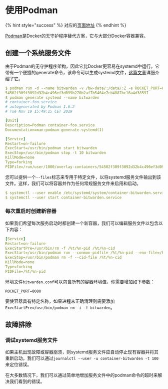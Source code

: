 # 使用Podman

{% hint style="success" %}
对应的[页面地址](https://github.com/dani-garcia/bitwarden_rs/wiki/Using-Podman)
{% endhint %}

[Podman](https://podman.io/)是Docker的无守护程序替代方案，它与大部分Docker容器兼容。

## 创建一个系统服务文件

由于Podman的无守护程序架构，因此它比Docker更容易在systemd中运行。它带有一个便捷的generate命令，该命令可以生成systemd文件，[这篇文章](https://www.redhat.com/sysadmin/podman-shareable-systemd-services)详细介绍了它。

```yaml
$ podman run -d --name bitwarden -v /bw-data/:/data/:Z -e ROCKET_PORT=8080 -p 8080:8080 bitwardenrs/server:latest
54502f309f3092d32b4c496ef3d099b270b2af7b5464e7cb4887bc16a4d38597
$ podman generate systemd --name bitwarden
# container-foo.service
# autogenerated by Podman 1.6.2
# Tue Nov 19 15:49:15 CET 2019

[Unit]
Description=Podman container-foo.service
Documentation=man:podman-generate-systemd(1)

[Service]
Restart=on-failure
ExecStart=/usr/bin/podman start bitwarden
ExecStop=/usr/bin/podman stop -t 10 bitwarden
KillMode=none
Type=forking
PIDFile=/run/user/1000/overlay-containers/54502f309f3092d32b4c496ef3d099b270b2af7b5464e7cb4887bc16a4d38597/userdata/conmon.pid
```

您可以提供一个`--files`标志来专用于特定文件，以将systemd服务文件输出到该文件。这样，我们可以将容器并作为任何常规服务文件来启用和启动。

```yaml
$ systemctl --user enable /etc/systemd/system/container-bitwarden.service
$ systemctl --user start container-bitwarden.service
```

### 每次重启时创建新容器

如果我们希望每次服务启动时都创建一个新容器，我们可以编辑服务文件以包含以下内容：

```yaml
[Service]
Restart=on-failure
ExecStartPre=/usr/bin/rm -f /%t/%n-pid /%t/%n-cid
ExecStart=/usr/bin/podman run --conmon-pidfile /%t/%n-pid --env-file=/home/spytec/Bitwarden/bitwarden.conf -d -p 8080:8080 -v /home/spytec/Bitwarden/bw-data:/data/:Z bitwardenrs/server:latest
ExecStop=/usr/bin/podman rm -f --cid-file /%t/%n-cid
KillMode=none
Type=forking
PIDFile=/%t/%n-pid
```

环境文件`bitwarden.conf`可以包含所有的容器环境值，你需要增加如下参数：

```text
ROCKET_PORT=8080
```

要使容器具有特定名称，如果进程未正确清理则需要添加`ExecStartPre=/usr/bin/podman rm -i -f bitwarden`。

## 故障排除

### 调试systemd服务文件

如果主机出现故障或容器崩溃，则systemd服务文件应自动停止现有容器并将其重新启动。我们可以通过`journalctl --user -u container-bitwarden -t 100`来定位错误。

在大多数情况下，我们可以通过简单地增加服务文件中的podman命令的超时来解决我们看到的错误。

